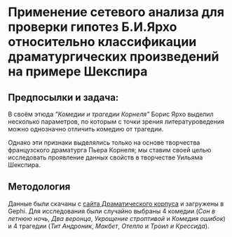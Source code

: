 # Применение сетевого анализа для проверки гипотез Б.И.Ярхо относительно классификации драматургических произведений на примере Шекспира
## Предпосылки и задача:

В своём этюда _"Комедии и трагедии Корнеля"_ Борис Ярхо выделил несколько параметров, по которым с точки зрения литературоведения можно однозначно отличить комедию от трагедии.

Однако эти признаки выделялись только на основе творчества французского драматурга Пьера Корнеля; мы ставим своей целью исследовать проявление данных свойств в творчестве Уильяма Шекспира.

## Методология

Данные были скачаны с [сайта Драматического корпуса](https://dracor.org/shake) и загружены в Gephi. Для исследования были случайно выбраны 4 комедии (_Сон в летнюю ночь_, _Два веронца_, _Укрощение строптивой_ и _Комедия ошибок_) и 4 трагедии (_Тит Андроник_, _Макбет_, _Отелло_ и _Троил и Крессида_). 
